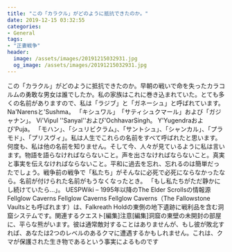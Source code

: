```yaml
---
title: "この「カラクル」がどのように抵抗できたのか。"
date: 2019-12-15 03:32:55
categories:
- General
tags:
- "正妻戦争"
header:
  image: /assets/images/20191215032931.jpg
  og_image: /assets/images/20191215032931.jpg
---
```


この「カラクル」がどのように抵抗できたのか。早朝の戦いで命を失ったカラコルムの勇敢な男女は誰でしたか。私の家族はこれに巻き込まれていた。とても多くの名前がありますので、私は「ラジブ」と「ガネーシュ」と呼ばれています。 Na&#39;Narens‬‬と‭&#39;Sushma‬。 「キシュワル」‬「サティシュクマール」および「ガジャナン」。 Vi&#39;Vipul‬ &#39;‪&#39;Sanyal&#39;‭‬&#39;‬および‭&#39;OchhavarSingh‬。 Y&#39;Yugendra‬および‭&#39;Puja‬。 「モハン」、「シュリビクラム」、「サントシュ」、「シャンカル」、「プラモド」、「プリスヴィ」。私は人生でこれらの名前をすべて呼ばれたと思います。‭何度も、私は他の名前を知りません。そして今、人々が見ているように私は言います。物語を語らなければならないこと。声を出さなければならないこと。真実と事実を伝えなければならないこと。平和に過去を忘れ、忘れるのは簡単だったでしょう。戦争前の戦争で「私たち」がそんなに必死で必死にならなかったなら。名前が付けられた名前がもうなくなったとき。 「もし私たちがただ静かにし続けていたら…」。 UESPWiki – 1995年以降のThe Elder Scrollsの情報源Fellglow Caverns Fellglow Caverns Fellglow Caverns（The Fallowstone Vaultsとも呼ばれます）は、Falkreath Holdの東側の地下遺跡に戦利品を含む洞窟システムです。関連するクエスト[編集]注意[編集]洞窟の東壁の未開封の部屋に、平らな熊がいます。彼は通常敵対することはありませんが、もし彼が敗北すれば、あなたは2つのレベルのあるクマに遭遇するかもしれません。これは、クマが保護された生き物であるという事実によるものです
